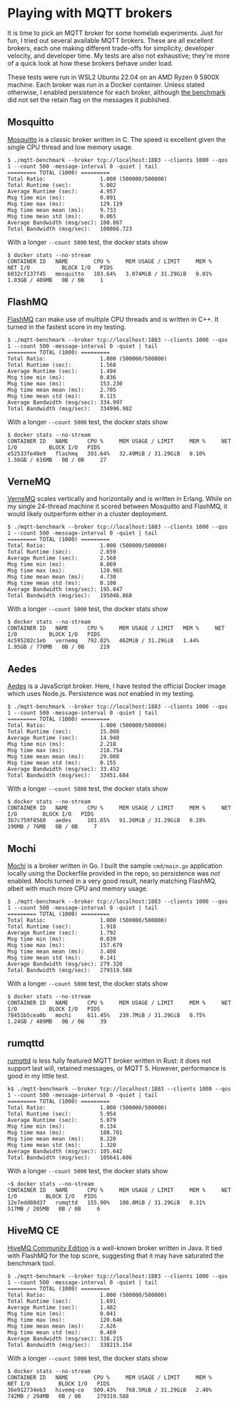 # Playing with MQTT brokers

It is time to pick an MQTT broker for some homelab experiments.  Just for fun, I
tried out several available MQTT brokers.  These are all excellent brokers, each
one making different trade-offs for simplicity, developer velocity, and developer
time.  My tests are also not exhaustive; they're more of a quick look at how
these brokers behave under load.

These tests were run in WSL2 Ubuntu 22.04 on an AMD Ryzen 9 5900X machine.  Each
broker was run in a Docker container.  Unless stated otherwise, I enabled
persistence for each broker, although
[the benchmark](https://github.com/krylovsk/mqtt-benchmark) did not set the
retain flag on the messages it published.

## Mosquitto

[Mosquitto](https://github.com/eclipse/mosquitto) is a classic broker written
in C.  The speed is excellent given the single CPU thread and low memory usage.

```
$ ./mqtt-benchmark --broker tcp://localhost:1883 --clients 1000 --qos 1 --count 500 -message-interval 0 -quiet | tail
========= TOTAL (1000) =========
Total Ratio:                 1.000 (500000/500000)
Total Runtime (sec):         5.002
Average Runtime (sec):       4.957
Msg time min (ms):           0.091
Msg time max (ms):           129.119
Msg time mean mean (ms):     9.733
Msg time mean std (ms):      0.065
Average Bandwidth (msg/sec): 100.867
Total Bandwidth (msg/sec):   100866.723
```

With a longer `--count 5000` test, the docker stats show
```
$ docker stats --no-stream 
CONTAINER ID   NAME        CPU %     MEM USAGE / LIMIT     MEM %     NET I/O          BLOCK I/O   PIDS
6032cf137f45   mosquitto   103.64%   3.074MiB / 31.29GiB   0.01%     1.03GB / 409MB   0B / 0B     1
```

## FlashMQ
[FlashMQ](https://github.com/halfgaar/FlashMQ) can make use of multiple CPU threads
and is written in C++.  It turned in the fastest score in my testing.

```
$ ./mqtt-benchmark --broker tcp://localhost:1883 --clients 1000 --qos 1 --count 500 -message-interval 0 -quiet | tail
========= TOTAL (1000) =========
Total Ratio:                 1.000 (500000/500000)
Total Runtime (sec):         1.568
Average Runtime (sec):       1.494
Msg time min (ms):           0.036
Msg time max (ms):           153.230
Msg time mean mean (ms):     2.705
Msg time mean std (ms):      0.115
Average Bandwidth (msg/sec): 334.997
Total Bandwidth (msg/sec):   334996.982
```

With a longer `--count 5000` test, the docker stats show
```
$ docker stats --no-stream 
CONTAINER ID   NAME      CPU %     MEM USAGE / LIMIT     MEM %     NET I/O          BLOCK I/O   PIDS
e52533fe40e9   flashmq   393.64%   32.49MiB / 31.29GiB   0.10%     1.56GB / 616MB   0B / 0B     27
```

## VerneMQ
[VerneMQ](https://github.com/vernemq/vernemq) scales vertically and horizontally
and is written in Erlang.  While on my single 24-thread machine it scored between
Mosquitto and FlashMQ, it would likely outperform either in a cluster deployment.

```
$ ./mqtt-benchmark --broker tcp://localhost:1883 --clients 1000 --qos 1 --count 500 -message-interval 0 -quiet | tail
========= TOTAL (1000) =========
Total Ratio:                 1.000 (500000/500000)
Total Runtime (sec):         2.659
Average Runtime (sec):       2.568
Msg time min (ms):           0.069
Msg time max (ms):           120.965
Msg time mean mean (ms):     4.730
Msg time mean std (ms):      0.108
Average Bandwidth (msg/sec): 195.047
Total Bandwidth (msg/sec):   195046.868
```

With a longer `--count 5000` test, the docker stats show
```
$ docker stats --no-stream 
CONTAINER ID   NAME      CPU %     MEM USAGE / LIMIT   MEM %     NET I/O          BLOCK I/O   PIDS
4c595202c1eb   vernemq   792.02%   462MiB / 31.29GiB   1.44%     1.95GB / 770MB   0B / 0B     219
```

## Aedes
[Aedes](https://github.com/moscajs/aedes) is a JavaScript broker.  Here, I have
tested the official Docker image which uses Node.js.  Persistence was *not*
enabled in my testing.
```
$ ./mqtt-benchmark --broker tcp://localhost:1883 --clients 1000 --qos 1 --count 500 -message-interval 0 -quiet | tail
========= TOTAL (1000) =========
Total Ratio:                 1.000 (500000/500000)
Total Runtime (sec):         15.008
Average Runtime (sec):       14.948
Msg time min (ms):           2.218
Msg time max (ms):           218.754
Msg time mean mean (ms):     29.008
Msg time mean std (ms):      0.155
Average Bandwidth (msg/sec): 33.452
Total Bandwidth (msg/sec):   33451.684
```

With a longer `--count 5000` test, the docker stats show
```
$ docker stats --no-stream 
CONTAINER ID   NAME      CPU %     MEM USAGE / LIMIT     MEM %     NET I/O        BLOCK I/O   PIDS
3b7c759f8560   aedes     101.65%   91.26MiB / 31.29GiB   0.28%     190MB / 76MB   0B / 0B     7
```

## Mochi
[Mochi](https://github.com/mochi-mqtt/server) is a broker written in Go. I built
the sample `cmd/main.go` application locally using the Dockerfile provided in the
repo, so persistence was *not* enabled.  Mochi turned in a very good result,
nearly matching FlashMQ, albeit with much more CPU and memory usage.

```
$ ./mqtt-benchmark --broker tcp://localhost:1883 --clients 1000 --qos 1 --count 500 -message-interval 0 -quiet | tail
========= TOTAL (1000) =========
Total Ratio:                 1.000 (500000/500000)
Total Runtime (sec):         1.918
Average Runtime (sec):       1.792
Msg time min (ms):           0.039
Msg time max (ms):           157.679
Msg time mean mean (ms):     3.408
Msg time mean std (ms):      0.141
Average Bandwidth (msg/sec): 279.320
Total Bandwidth (msg/sec):   279319.588
```

With a longer `--count 5000` test, the docker stats show
```
$ docker stats --no-stream
CONTAINER ID   NAME      CPU %     MEM USAGE / LIMIT     MEM %     NET I/O          BLOCK I/O   PIDS
78451b5cea0b   mochi     611.45%   239.7MiB / 31.29GiB   0.75%     1.24GB / 489MB   0B / 0B     39
```

## rumqttd
[rumqttd]() is less fully featured MQTT broker written in Rust: it does not
support last will, retained messages, or MQTT 5.  However, performance is good
in my little test.

```
k$ ./mqtt-benchmark --broker tcp://localhost:1883 --clients 1000 --qos 1 --count 500 -message-interval 0 -quiet | tail
========= TOTAL (1000) =========
Total Ratio:                 1.000 (500000/500000)
Total Runtime (sec):         5.954
Average Runtime (sec):       5.079
Msg time min (ms):           0.134
Msg time max (ms):           108.701
Msg time mean mean (ms):     8.220
Msg time mean std (ms):      1.320
Average Bandwidth (msg/sec): 105.642
Total Bandwidth (msg/sec):   105641.606
```

With a longer `--count 5000` test, the docker stats show
```
~$ docker stats --no-stream
CONTAINER ID   NAME      CPU %     MEM USAGE / LIMIT     MEM %     NET I/O         BLOCK I/O   PIDS
12e7edd80d37   rumqttd   155.90%   100.8MiB / 31.29GiB   0.31%     517MB / 205MB   0B / 0B     6
```

## HiveMQ CE
[HiveMQ Community Edition](https://github.com/hivemq/hivemq-community-edition) is
a well-known broker written in Java.  It tied with FlashMQ for the top score,
suggesting that it may have saturated the benchmark tool.

```
$ ./mqtt-benchmark --broker tcp://localhost:1883 --clients 1000 --qos 1 --count 500 -message-interval 0 -quiet | tail
========= TOTAL (1000) =========
Total Ratio:                 1.000 (500000/500000)
Total Runtime (sec):         1.691
Average Runtime (sec):       1.482
Msg time min (ms):           0.041
Msg time max (ms):           120.646
Msg time mean mean (ms):     2.626
Msg time mean std (ms):      0.469
Average Bandwidth (msg/sec): 338.215
Total Bandwidth (msg/sec):   338215.154
```

With a longer `--count 5000` test, the docker stats show
```
$ docker stats --no-stream
CONTAINER ID   NAME        CPU %     MEM USAGE / LIMIT     MEM %     NET I/O         BLOCK I/O   PIDS
36e912734eb3   hivemq-ce   509.43%   768.5MiB / 31.29GiB   2.40%     742MB / 294MB   0B / 0B     279319.588
```

